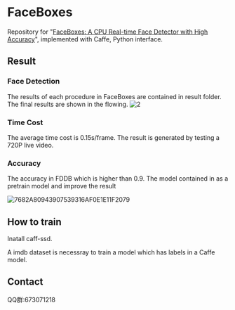 # FaceBoxes

Repository for "[FaceBoxes: A CPU Real-time Face Detector with High Accuracy](http://cn.arxiv.org/abs/1708.05234)", implemented with Caffe, Python interface. 
## Result

### Face Detection
The results of each procedure in FaceBoxes are contained in result folder. The final results are shown in the flowing. 
![2](/Users/yujinke/me/FaceBoxes/images/1.png)


### Time Cost
The average time cost is 0.15s/frame. The result is generated by testing a 720P live video.

### Accuracy

The accuracy in FDDB which is higher than 0.9. The model contained in  as a pretrain model and improve the result

![7682A80943907539316AF0E1E11F2079](/Users/yujinke/me/FaceBoxes/images/7682A80943907539316AF0E1E11F2079.jpg)

## How to train

Inatall caff-ssd.

A imdb dataset is necessray to train a model which has labels in a Caffe model. 

## Contact

QQ群:673071218